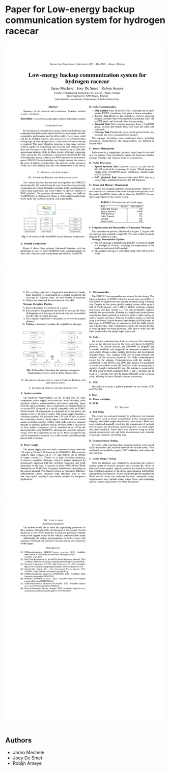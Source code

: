 # Paper for Low-energy backup communication system for hydrogen racecar

<!-- PDF_PREVIEW_START -->
![Page](docs/pdf-images/page-1.png)
![Page](docs/pdf-images/page-2.png)
![Page](docs/pdf-images/page-3.png)
<!-- PDF_PREVIEW_END -->

## Authors

- Jarno Mechele
- Joey De Smet
- Robijn Ameye
